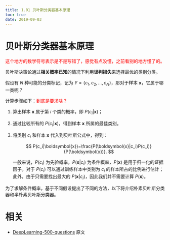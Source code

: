 ```yaml
---
title: 1.01 贝叶斯分类器基本原理
toc: true
date: 2019-09-03
---
```


# 贝叶斯分类器基本原理

<span style="color:red;">这个地方的数学符号表示是不是写错了，感觉有点没懂，之前看别的地方懂了的。</span>

贝叶斯决策论通过**相关概率已知**的情况下利用**误判损失**来选择最优的类别分类。

假设有 $N$ 种可能的分类标记，记为 $Y=\{c_1,c_2,...,c_N\}$，那对于样本 $\boldsymbol{x}$，它属于哪一类呢？

计算步骤如下：<span style="color:red;">到底是要求啥？</span>

1. 算出样本 $\boldsymbol{x}$ 属于第 $i$ 个类的概率，即 $P(c_i|\boldsymbol{x})​$；
1. 通过比较所有的 $P(c_i|\boldsymbol{x})$，得到样本 $\boldsymbol{x}$ 所属的最佳类别。
1. 将类别 $c_i$ 和样本 $\boldsymbol{x}$ 代入到贝叶斯公式中，得到：

	$$
	P(c_i|\boldsymbol{x})=\frac{P(\boldsymbol{x}|c_i)P(c_i)}{P(\boldsymbol{x})}.
	$$

	一般来说，$P(c_i)$ 为先验概率，$P(\boldsymbol{x}|c_i)$ 为条件概率，$P(\boldsymbol{x})$ 是用于归一化的证据因子。对于 $P(c_i)$ 可以通过训练样本中类别为 $c_i$ 的样本所占的比例进行估计；此外，由于只需要找出最大的 $P(\boldsymbol{x}|c_i)$，因此我们并不需要计算 $P(\boldsymbol{x})$。

为了求解条件概率，基于不同假设提出了不同的方法，以下将介绍朴素贝叶斯分类器和半朴素贝叶斯分类器。





# 相关

- [DeepLearning-500-questions](https://github.com/scutan90/DeepLearning-500-questions) 原文
